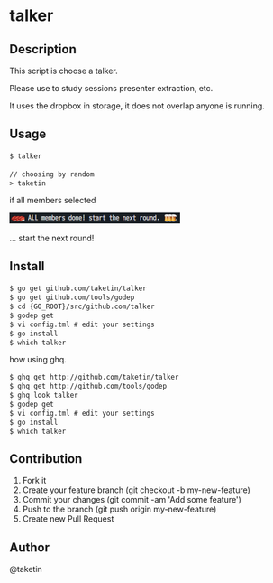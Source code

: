 talker
======

## Description

This script is choose a talker.

Please use to study sessions presenter extraction, etc.

It uses the dropbox in storage, it does not overlap anyone is running.

## Usage

```
$ talker

// choosing by random
> taketin
```

if all members selected

![screenshots1](screenshots/next_round.png)

... start the next round!

## Install

```
$ go get github.com/taketin/talker
$ go get github.com/tools/godep
$ cd {GO_ROOT}/src/github.com/talker
$ godep get
$ vi config.tml # edit your settings
$ go install
$ which talker
```

how using ghq.

```
$ ghq get http://github.com/taketin/talker
$ ghq get http://github.com/tools/godep
$ ghq look talker
$ godep get
$ vi config.tml # edit your settings
$ go install
$ which talker
```

## Contribution

1. Fork it
1. Create your feature branch (git checkout -b my-new-feature)
1. Commit your changes (git commit -am 'Add some feature')
1. Push to the branch (git push origin my-new-feature)
1. Create new Pull Request

## Author

@taketin
